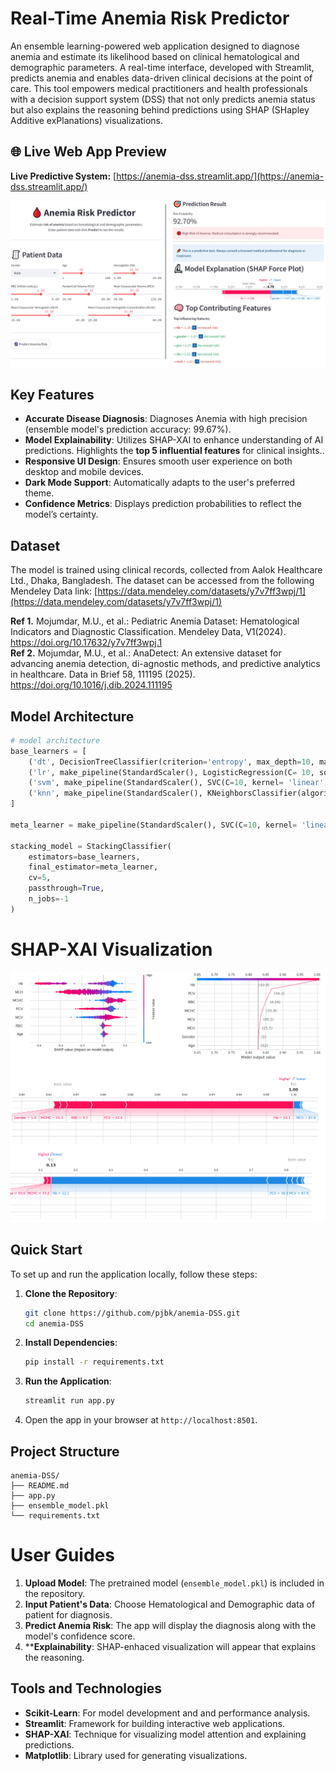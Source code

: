 # Real-Time Anemia Risk Predictor

An ensemble learning-powered web application designed to diagnose anemia and estimate its likelihood based on clinical hematological and demographic parameters. A real-time interface, developed with Streamlit, predicts anemia and enables data-driven clinical decisions at the point of care. This tool empowers medical practitioners and health professionals with a decision support system (DSS) that not only predicts anemia status but also explains the reasoning behind predictions using SHAP (SHapley Additive exPlanations) visualizations.

## 🌐 Live Web App Preview
**Live Predictive System:** [https://anemia-dss.streamlit.app/](https://anemia-dss.streamlit.app/)  

![App Header](https://github.com/pjbk/anemia-DSS/blob/main/anemia-predictor-interface.jpg)

## Key Features

- **Accurate Disease Diagnosis**: Diagnoses Anemia with high precision (ensemble model's prediction accuracy: 99.67%).
- **Model Explainability**: Utilizes SHAP-XAI to enhance understanding of AI predictions. Highlights the **top 5 influential features** for clinical insights..
- **Responsive UI Design**: Ensures smooth user experience on both desktop and mobile devices.
- **Dark Mode Support**: Automatically adapts to the user's preferred theme.
- **Confidence Metrics**: Displays prediction probabilities to reflect the model’s certainty.

## Dataset

The model is trained using clinical records, collected from Aalok Healthcare Ltd., Dhaka, Bangladesh. The dataset can be accessed from the following Mendeley Data link: [https://data.mendeley.com/datasets/y7v7ff3wpj/1](https://data.mendeley.com/datasets/y7v7ff3wpj/1)  

**Ref 1.** Mojumdar, M.U., et al.: Pediatric Anemia Dataset: Hematological Indicators and Diagnostic Classification. Mendeley Data, V1(2024). https://doi.org/10.17632/y7v7ff3wpj.1  
**Ref 2.** Mojumdar, M.U., et al.: AnaDetect: An extensive dataset for advancing anemia detection, di-agnostic methods, and predictive analytics in healthcare. Data in Brief 58, 111195 (2025). https://doi.org/10.1016/j.dib.2024.111195  

## Model Architecture
```python
# model architecture  
base_learners = [
    ('dt', DecisionTreeClassifier(criterion='entropy', max_depth=10, max_features='log2', min_samples_split=3, random_state=42)),
    ('lr', make_pipeline(StandardScaler(), LogisticRegression(C= 10, solver= ‘liblinear’, random_state=42))),
    ('svm', make_pipeline(StandardScaler(), SVC(C=10, kernel= 'linear', probability=True, random_state=42))),
    ('knn', make_pipeline(StandardScaler(), KNeighborsClassifier(algorithm= 'auto', n_neighbors= 4)))
]

meta_learner = make_pipeline(StandardScaler(), SVC(C=10, kernel= 'linear', probability=True, random_state=42))

stacking_model = StackingClassifier(
    estimators=base_learners,
    final_estimator=meta_learner,
    cv=5,
    passthrough=True,
    n_jobs=-1
)
```

# SHAP-XAI Visualization
![SHAP Visualization](https://github.com/pjbk/anemia-DSS/blob/main/XAI.png)

## Quick Start

To set up and run the application locally, follow these steps:

1. **Clone the Repository**:
   ```bash
   git clone https://github.com/pjbk/anemia-DSS.git
   cd anemia-DSS
   ```

2. **Install Dependencies**:
   ```bash
   pip install -r requirements.txt
   ```

3. **Run the Application**:
   ```bash
   streamlit run app.py
   ```

4. Open the app in your browser at `http://localhost:8501`.

## Project Structure

```
anemia-DSS/
├── README.md
├── app.py
├── ensemble_model.pkl
└── requirements.txt
```

# User Guides

1. **Upload Model**: The pretrained model (`ensemble_model.pkl`) is included in the repository.
2. **Input Patient's Data**: Choose Hematological and Demographic data of patient for diagnosis.
3. **Predict Anemia Risk**: The app will display the diagnosis along with the model's confidence score.
4. ****Explainability**: SHAP-enhaced visualization will appear that explains the reasoning.


## Tools and Technologies

- **Scikit-Learn**: For model development and and performance analysis.
- **Streamlit**: Framework for building interactive web applications.
- **SHAP-XAI**: Technique for visualizing model attention and explaining predictions.
- **Matplotlib**: Library used for generating visualizations.
